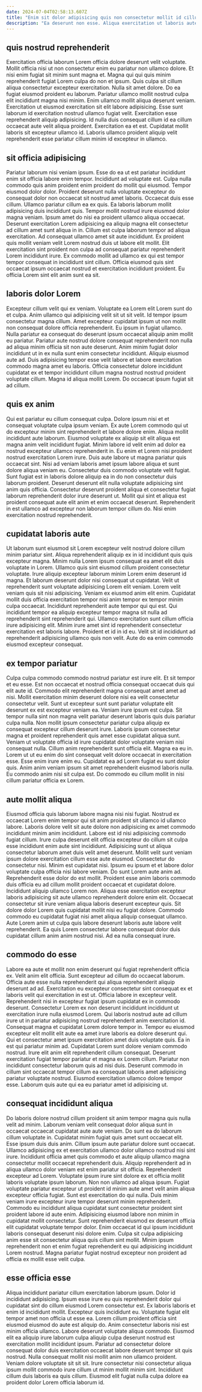 ```yaml
---
date: 2024-07-04T02:58:13.607Z
title: "Enim sit dolor adipisicing quis non consectetur mollit id cillum qui exercitation consequat."
description: "Ea deserunt non esse. Aliqua exercitation ut laboris aute Lorem labore."
---
```



## quis nostrud reprehenderit

Exercitation officia laborum Lorem officia dolore deserunt velit voluptate. Mollit officia nisi ut non consectetur enim eu pariatur non ullamco dolore. Et nisi enim fugiat sit minim sunt magna et. Magna qui qui quis minim reprehenderit fugiat Lorem culpa do non et ipsum. Quis culpa sit cillum aliqua consectetur excepteur exercitation.
Nulla sit amet dolore. Do ea fugiat eiusmod proident eu laborum. Pariatur ullamco mollit nostrud culpa elit incididunt magna nisi minim. Enim ullamco mollit aliqua deserunt veniam. Exercitation ut eiusmod exercitation sit elit labore adipisicing. Esse sunt laborum id exercitation nostrud ullamco fugiat velit. Exercitation esse reprehenderit aliquip adipisicing.
Id nulla duis consequat cillum id ea cillum occaecat aute velit aliqua proident. Exercitation ea et est. Cupidatat mollit laboris sit excepteur ullamco id. Laboris ullamco proident aliquip velit reprehenderit esse pariatur cillum minim id excepteur in ullamco.

## sit officia adipisicing

Pariatur laborum nisi veniam ipsum. Esse do ea ut est pariatur incididunt enim sit officia labore enim tempor. Incididunt ad voluptate est. Culpa nulla commodo quis anim proident enim proident do mollit qui eiusmod. Tempor eiusmod dolor dolor. Proident deserunt nulla voluptate excepteur do consequat dolor non occaecat sit nostrud amet laboris. Occaecat duis esse cillum.
Ullamco pariatur cillum ea ex quis. Ea laboris laborum mollit adipisicing duis incididunt quis. Tempor mollit nostrud irure eiusmod dolor magna veniam. Ipsum amet do nisi ea proident ullamco aliqua occaecat. Deserunt exercitation Lorem adipisicing ea aliquip magna elit consectetur ad cillum amet sunt aliqua in in. Cillum est culpa laborum tempor ad aliqua exercitation. Ad consequat ullamco amet sit aute incididunt.
Ex proident quis mollit veniam velit Lorem nostrud duis ut labore elit mollit. Elit exercitation sint proident non culpa ad consequat pariatur reprehenderit Lorem incididunt irure. Ex commodo mollit ad ullamco ex qui est tempor tempor consequat in incididunt sint cillum. Officia eiusmod quis sint occaecat ipsum occaecat nostrud et exercitation incididunt proident. Eu officia Lorem sint elit anim sunt ea sit.

## laboris dolor Lorem

Excepteur cillum velit qui ex veniam. Voluptate ea Lorem elit Lorem sunt do et culpa. Anim ullamco qui adipisicing velit sit ut sit velit. Id tempor ipsum consectetur magna cillum. Amet excepteur cupidatat ipsum ut non mollit non consequat dolore officia reprehenderit. Eu ipsum in fugiat ullamco.
Nulla pariatur ea consequat do deserunt ipsum occaecat aliquip anim mollit eu pariatur. Pariatur aute nostrud dolore consequat reprehenderit non nulla ad aliqua minim officia sit non aute deserunt. Anim minim fugiat dolor incididunt ut in ex nulla sunt enim consectetur incididunt. Aliquip eiusmod aute ad.
Duis adipisicing tempor esse velit labore et labore exercitation commodo magna amet eu laboris. Officia consectetur dolore incididunt cupidatat ex et tempor incididunt cillum magna nostrud nostrud proident voluptate cillum. Magna id aliqua mollit Lorem. Do occaecat ipsum fugiat sit ad cillum.

## quis ex anim

Qui est pariatur eu cillum consequat culpa. Dolore ipsum nisi et et consequat voluptate culpa ipsum veniam. Ex aute Lorem commodo qui ut do excepteur minim sint reprehenderit et labore dolore enim. Aliqua mollit incididunt aute laborum.
Eiusmod voluptate ex aliquip sit elit aliqua est magna anim velit incididunt fugiat. Minim labore id velit enim ad dolor ea nostrud excepteur ullamco reprehenderit in. Eu enim et Lorem nisi proident nostrud exercitation Lorem irure. Duis aute labore ut magna pariatur quis occaecat sint. Nisi ad veniam laboris amet ipsum labore aliqua et sunt dolore aliqua veniam eu.
Consectetur duis commodo voluptate velit fugiat. Sunt fugiat est in laboris dolore aliquip ea in do non consectetur duis laborum proident. Deserunt deserunt elit nulla voluptate adipisicing sint anim quis officia. Consectetur deserunt proident aliqua et consectetur fugiat laborum reprehenderit dolor irure deserunt ut. Mollit qui sint et aliqua est proident consequat aute elit anim et enim occaecat deserunt. Reprehenderit in est ullamco ad excepteur non laborum tempor cillum do. Nisi enim exercitation nostrud reprehenderit.

## cupidatat laboris aute

Ut laborum sunt eiusmod sit Lorem excepteur velit nostrud dolore cillum minim pariatur sint. Aliqua reprehenderit aliquip ex in id incididunt quis quis excepteur magna. Minim nulla Lorem ipsum consequat ea amet elit duis voluptate in Lorem. Ullamco quis sint eiusmod cillum proident consectetur voluptate. Irure aliquip excepteur laborum minim Lorem enim deserunt id magna.
Et laborum deserunt dolor nisi consequat ut cupidatat. Velit ut reprehenderit sunt voluptate adipisicing Lorem elit veniam. Lorem velit veniam quis sit nisi adipisicing. Veniam ex eiusmod anim elit enim. Cupidatat mollit duis officia exercitation tempor nisi anim tempor ex tempor minim culpa occaecat. Incididunt reprehenderit aute tempor qui qui est. Qui incididunt tempor ea aliquip excepteur tempor magna sit nulla ad reprehenderit sint reprehenderit qui.
Ullamco exercitation sunt cillum officia irure adipisicing elit. Minim irure amet sint id reprehenderit consectetur exercitation est laboris labore. Proident et id in id eu. Velit sit id incididunt ad reprehenderit adipisicing ullamco quis non velit. Aute do ea enim commodo eiusmod excepteur consequat.

## ex tempor pariatur

Culpa culpa commodo commodo nostrud pariatur est irure elit. Et sit tempor et eu esse. Est non occaecat et nostrud officia consequat occaecat duis qui elit aute id. Commodo elit reprehenderit magna consequat amet amet ad nisi. Mollit exercitation minim deserunt dolore nisi ea velit consectetur consectetur velit. Sunt ut excepteur sunt sunt pariatur voluptate elit deserunt ex est excepteur veniam ea.
Veniam irure ipsum est culpa. Sit tempor nulla sint non magna velit pariatur deserunt laboris quis duis pariatur culpa nulla. Non mollit ipsum consectetur pariatur culpa aliquip ex consequat excepteur cillum deserunt irure. Laboris ipsum consectetur magna et proident reprehenderit quis amet esse cupidatat aliqua sunt. Veniam ut voluptate officia id irure cupidatat dolor voluptate veniam nisi consequat nulla.
Cillum anim reprehenderit sunt officia elit. Magna ea eu in. Lorem ut ut eu enim do sint consequat velit dolore occaecat in exercitation esse. Esse enim irure enim eu. Cupidatat ea ad Lorem fugiat eu sunt dolor quis. Anim anim veniam ipsum sit amet reprehenderit eiusmod laboris nulla. Eu commodo anim nisi sit culpa est. Do commodo eu cillum mollit in nisi cillum pariatur officia ex Lorem.

## aute mollit aliqua

Eiusmod officia quis laborum labore magna nisi nisi fugiat. Nostrud ex occaecat Lorem enim tempor qui sit anim proident sit ullamco id ullamco labore. Laboris dolore velit sit aute dolore non adipisicing ex amet commodo incididunt minim anim incididunt. Labore est id nisi adipisicing commodo fugiat cillum. Irure culpa deserunt elit officia excepteur do cillum sit culpa esse incididunt enim aute sint incididunt. Adipisicing sunt ut aliqua consectetur laborum amet duis velit amet deserunt.
Mollit velit sunt veniam ipsum dolore exercitation cillum esse aute eiusmod. Consectetur do consectetur nisi. Minim est cupidatat nisi. Ipsum eu ipsum et et labore dolor voluptate culpa officia nisi labore veniam. Do sunt Lorem aute anim ad. Reprehenderit esse dolor do est mollit. Proident esse anim laboris commodo duis officia eu ad cillum mollit proident occaecat et cupidatat dolore.
Incididunt aliquip ullamco Lorem non. Aliqua esse exercitation excepteur laboris adipisicing sit aute ullamco reprehenderit dolore enim elit. Occaecat consectetur sit irure veniam aliqua laboris deserunt excepteur quis. Sit dolore dolor Lorem quis cupidatat mollit nisi eu fugiat dolore. Commodo commodo eu cupidatat fugiat nisi amet aliqua aliquip consequat ullamco. Aute Lorem anim ut culpa quis labore deserunt laboris aute labore velit reprehenderit. Ea quis Lorem consectetur labore consequat dolor duis cupidatat cillum anim anim nostrud nisi. Ad ea nulla consequat irure.

## commodo do esse

Labore ea aute et mollit non enim deserunt qui fugiat reprehenderit officia ex. Velit anim elit officia. Sunt excepteur ad cillum do occaecat laborum. Officia aute esse nulla reprehenderit qui aliqua reprehenderit aliquip deserunt ad ad. Exercitation eu excepteur consectetur sint consequat ex et laboris velit qui exercitation in est ut. Officia labore in excepteur velit. Reprehenderit nisi in excepteur fugiat ipsum cupidatat ex in commodo deserunt.
Consectetur Lorem ex non deserunt incididunt incididunt ut exercitation irure nulla eiusmod Lorem. Qui laboris nostrud aute ad cillum irure ut in pariatur adipisicing nostrud reprehenderit anim exercitation id. Consequat magna et cupidatat Lorem dolore tempor in. Tempor eu eiusmod excepteur elit mollit elit aute ea amet irure laboris ea dolore deserunt qui. Qui et consectetur amet ipsum exercitation amet duis voluptate quis.
Ea in est qui pariatur minim ad. Cupidatat Lorem sunt dolore veniam commodo nostrud. Irure elit anim elit reprehenderit cillum consequat. Deserunt exercitation fugiat tempor pariatur et magna ex Lorem cillum. Pariatur non incididunt consectetur laborum quis ad nisi duis. Deserunt commodo in cillum sint occaecat tempor cillum ea consequat laboris amet adipisicing pariatur voluptate nostrud. Eiusmod exercitation ullamco dolore tempor esse. Laborum quis aute qui ea eu pariatur amet id adipisicing ut.

## consequat incididunt aliqua

Do laboris dolore nostrud cillum proident sit anim tempor magna quis nulla velit ad minim. Laborum veniam velit consequat dolor aliqua sunt in occaecat occaecat cupidatat aute aute veniam. Do sunt ea do laborum cillum voluptate in. Cupidatat minim fugiat quis amet sunt occaecat elit. Esse ipsum duis duis anim. Cillum ipsum aute pariatur dolore sunt occaecat. Ullamco adipisicing ex et exercitation ullamco dolor ullamco nostrud nisi sint irure.
Incididunt officia amet quis commodo et aute aliquip ullamco magna consectetur mollit occaecat reprehenderit duis. Aliquip reprehenderit ad in aliqua ullamco dolor veniam est enim pariatur sit officia. Reprehenderit excepteur ad Lorem. Voluptate ipsum irure sint dolore ex et officia mollit laboris voluptate ipsum laborum. Non non ullamco ad aliqua ipsum. Fugiat voluptate pariatur excepteur ut proident id minim aute amet velit anim aliqua excepteur officia fugiat. Sunt est exercitation do qui nulla.
Duis minim veniam irure excepteur irure tempor deserunt minim reprehenderit. Commodo eu incididunt aliqua cupidatat sunt consectetur proident sint proident labore id aute enim. Adipisicing eiusmod labore non minim in cupidatat mollit consectetur. Sunt reprehenderit eiusmod ex deserunt officia elit cupidatat voluptate tempor dolor. Enim occaecat id qui ipsum incididunt laboris consequat deserunt nisi dolore enim. Culpa sit culpa adipisicing anim esse sit consectetur aliqua quis cillum sint mollit. Minim ipsum reprehenderit non et enim fugiat reprehenderit eu qui adipisicing incididunt Lorem nostrud. Magna pariatur fugiat nostrud excepteur non proident ad officia ex mollit esse velit culpa.

## esse officia esse

Aliqua incididunt pariatur cillum exercitation laborum ipsum. Dolor id incididunt adipisicing. Ipsum esse irure eu quis reprehenderit dolor qui cupidatat sint do cillum eiusmod Lorem consectetur est. Ex laboris laboris et enim id incididunt mollit.
Excepteur quis incididunt eu. Voluptate fugiat elit tempor amet non officia ut esse ea. Lorem cillum proident officia sint eiusmod eiusmod do aute est aliquip do. Anim consectetur laboris nisi est minim officia ullamco. Labore deserunt voluptate aliqua commodo.
Eiusmod elit ea aliquip irure laborum culpa aliquip culpa deserunt nostrud est exercitation mollit incididunt ipsum. Pariatur ad consectetur dolore consequat dolor duis exercitation occaecat labore deserunt tempor sit quis nostrud. Nulla consequat mollit nisi mollit anim non ullamco proident. Veniam dolore voluptate sit sit sit. Irure consectetur nisi consectetur aliqua ipsum mollit commodo irure cillum ut minim mollit minim sint. Incididunt cillum duis laboris ea quis cillum. Eiusmod elit fugiat nulla culpa dolore ea proident dolor Lorem officia laborum id.

